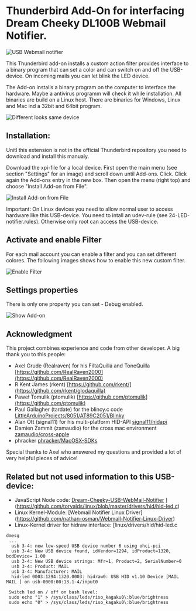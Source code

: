 # Thunderbird Add-On for interfacing Dream Cheeky DL100B Webmail Notifier. 

![USB Webmail notifier](./gitmisc/LED2.jpg)

This Thunderbird add-on installs a custom action filter provides interface to a binary program that can set a color and can switch on and off the USB-device. On incoming mails you can let blink the LED device.

The Add-on installs a binary program on the computer to interface the hardware. Maybe a antivirus programm will check it while installation. All binaries are build on a Linux host. There are binaries for Windows, Linux and Mac ind a 32bit and 64bit program. 



![Different looks same device](./gitmisc/usbwebmailnotifier.jpg)


## Installation:

Unitl this extension is not in the official Thunderbird repository you need to download and install this manualy. 

Download the xpi-file for a local device. First open the main menu (see section "Settings" for an image) and scroll down until Add-ons. Click. Click again the Add-ons entry in the new box. Then open the menu (right top) and choose "Install Add-on from File". 

![Install Add-on from File](./gitmisc/menue1.jpg)

Important: On Linux devices you need to allow normal user to access hardware like this USB-device. You need to intall an udev-rule (see 24-LED-notifier.rules). Otherwise only root can access the USB-device.

## Activate and enable Filter
For each mail account you can enable a filter and you can set different colores. The following images shows how to enable this new custom filter. 

![Enable Filter](./gitmisc/AddFilter.JPG)

## Settings properties
There is only one property you can set - Debug enabled.

![Show Add-on](./gitmisc/ShowAddOn.JPG)

## Acknowledgment
This project combines experience and code from other developer. A big thank you to this people:
- Axel Grude (Realraven) for his FiltaQuilla and ToneQuilla [https://github.com/RealRaven2000](https://github.com/RealRaven2000) 
- R Kent James (rkent) [https://github.com/rkent/](https://github.com/rkent/glodaquilla)
- Paweł Tomulik (ptomulik) [https://github.com/ptomulik](https://github.com/ptomulik) 
- Paul Gallagher (tardate) for the blincy.c code [LittleArduinoProjects/8051/AT89C2051/Blinky](https://github.com/tardate/LittleArduinoProjects/blob/master/8051/AT89C2051/Blinky/README.md)
- Alan Ott (signal11) for his multi-platform HID-API [signal11/hidapi](https://github.com/signal11/hidapi)
- Damien Zammit (zamaudio) for the cross mac environment [zamaudio/cross-apple](https://github.com/zamaudio/cross-apple)
- phracker [phracker/MacOSX-SDKs](https://github.com/phracker/MacOSX-SDKs)

Special thanks to Axel who answered my questions and provided a lot of very helpful pieces of advice!



## Related but not used information to this USB-device:
- JavaScript Node code:  [Dream-Cheeky-USB-WebMail-Notifier](https://github.com/kniffen/Dream-Cheeky-USB-WebMail-Notifier/blob/master/usbwn.js)
](https://github.com/torvalds/linux/blob/master/drivers/hid/hid-led.c)
- Linux Kernel-Module: [Webmail Notifier Linux Driver] (https://github.com/nathan-osman/Webmail-Notifier-Linux-Driver)
- Linux-Kernel driver for hidraw interface: [linux/drivers/hid/hid-led.c

```
dmesg 
 ...
  usb 3-4: new low-speed USB device number 6 using ohci-pci
  usb 3-4: New USB device found, idVendor=1294, idProduct=1320, bcdDevice= 1.00
  usb 3-4: New USB device strings: Mfr=1, Product=2, SerialNumber=0
  usb 3-4: Product: MAIL 
  usb 3-4: Manufacturer: MAIL 
  hid-led 0003:1294:1320.0003: hidraw0: USB HID v1.10 Device [MAIL  MAIL ] on usb-0000:00:13.1-4/input0
  
 Switch led on / off on bash level:
 sudo echo "1" > /sys/class/leds/riso_kagaku0\:blue/brightness 
 sudo echo "0" > /sys/class/leds/riso_kagaku0\:blue/brightness
```
